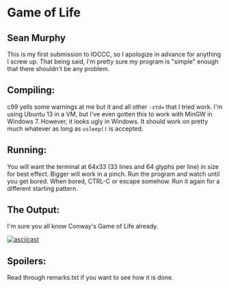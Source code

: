 Game of Life
============

Sean Murphy
-----------

This is my first submission to IOCCC, so I apologize in advance for anything I screw up. That being said, I'm pretty sure my program is "simple" enough that there shouldn't be any problem. 

Compiling: 
----------
c99 yells some warnings at me but it and all other `-std=` that I tried work. I'm using Ubuntu 13 in a VM, but I've even gotten this to work with MinGW in Windows 7. However, it looks ugly in Windows. It should work on pretty much whatever as long as `usleep()` is accepted. 

Running: 
--------
You will want the terminal at 64x33 (33 lines and 64 glyphs per line) in size for best effect. Bigger will work in a pinch. Run the program and watch until you get bored. When bored, CTRL-C or escape somehow. Run it again for a different starting pattern.

The Output: 
-----------
I'm sure you all know Conway's Game of Life already. 

[![asciicast](https://asciinema.org/a/63fcq0o7f8z1kb39w5y2qmx1t.png)](https://asciinema.org/a/63fcq0o7f8z1kb39w5y2qmx1t)

Spoilers:
---------
Read through remarks.txt if you want to see how it is done.
